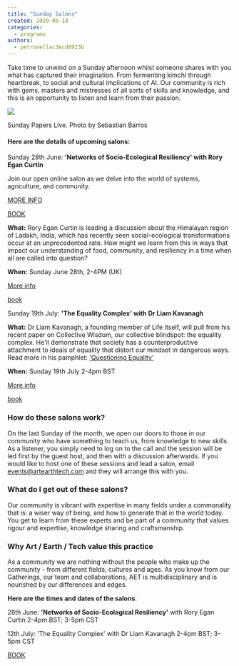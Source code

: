 ```yaml
---
title: "Sunday Salons"
created: 2020-05-18
categories: 
  - programs
authors: 
  - petronellac3ecd0923b
---
```


Take time to unwind on a Sunday afternoon whilst someone shares with you what has captured their imagination. From fermenting kimchi through heartbreak, to social and cultural implications of AI. Our community is rich with gems, masters and mistresses of all sorts of skills and knowledge, and this is an opportunity to listen and learn from their passion.

![](https://artearthtech.files.wordpress.com/2020/05/a327da_0fa136513ca646498e720013d3f6b2ab.jpg?w=1024)

Sunday Papers Live. Photo by Sebastian Barros

#### **Here are the details of upcoming salons:**

Sunday 28th June: **'Networks of Socio-Ecological Resiliency' with Rory Egan Curtin**

Join our open online salon as we delve into the world of systems, agriculture, and community.

[MORE INFO](https://artearthtech.com/2020/04/01/online-salon-community-resilience-with-rory-egan-curtin-sunday-5th-april-3pm-cet/)

[BOOK](https://ti.to/art-earth-tech/online-calls)

**What:** Rory Egan Curtin is leading a discussion about the Himalayan region of Ladakh, India, which has recently seen social-ecological transformations occur at an unprecedented rate. How might we learn from this in ways that impact our understanding of food, community, and resiliency in a time when all are called into question?

**When:** Sunday June 28th, 2-4PM (UK)

[More info](https://artearthtech.com/2020/04/01/online-salon-community-resilience-with-rory-egan-curtin-sunday-5th-april-3pm-cet/)

[book](https://ti.to/art-earth-tech/online-calls)

Sunday 19th July: **'The Equality Complex' with Dr Liam Kavanagh**

**What:** Dr Liam Kavanagh, a founding member of Life Itself, will pull from his recent paper on Collective Wisdom, our collective blindspot: the equality complex. He'll demonstrate that society has a counterproductive attachment to ideals of equality that distort our mindset in dangerous ways. Read more in his pamphlet: ['Questioning Equality'](https://docs.google.com/document/d/1_-J79liQyjguzxkjF5kWRVEJr4DpiAe-jgtifH1Vj4Y/edit#)

**When:** Sunday 19th July 2-4pm BST

[More info](https://lifeitself.org/2019/12/01/blind-spot-3-the-equality-complex/)

[book](https://ti.to/art-earth-tech/online-calls)

### **How do these salons work?**

On the last Sunday of the month, we open our doors to those in our community who have something to teach us, from knowledge to new skills. As a listener, you simply need to log on to the call and the session will be led first by the guest host, and then with a discussion afterwards. If you would like to host one of these sessions and lead a salon, email events@artearthtech.com and they will arrange this with you.

### **What do I get out of these salons?**

Our community is vibrant with expertise in many fields under a commonality that is: a wiser way of being, and how to generate that in the world today. You get to learn from these experts and be part of a community that values rigour and expertise, knowledge sharing and craftsmanship.

### **Why Art / Earth / Tech value this practice** 

As a community we are nothing without the people who make up the community - from different fields, cultures and ages. As you know from our Gatherings, our team and collaborations, AET is multidisciplinary and is nourished by our differences and edges.

**Here are the times and dates of the salons**:

28th June: **'Networks of Socio-Ecological Resiliency'** with Rory Egan Curtin 2-4pm BST; 3-5pm CST

12th July: 'The Equality Complex' with Dr Liam Kavanagh 2-4pm BST; 3-5pm CST

[BOOK](https://ti.to/art-earth-tech/online-calls)
